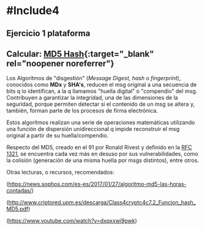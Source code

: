# #Include4
## Ejercicio 1 plataforma

## Calcular: [MD5 Hash](https://rafadelg.github.io/include4/ex01_md5/){:target="_blank" rel="noopener noreferrer"}

Los Algoritmos de "disgestión" (*Message Digest, hash* o *fingerprint*), conocidos como **MDx** y **SHA's**, reducen el msg original a una secuencia de bits q lo identifican, a la q llamamos "huella digital" o "compendio" del msg. Contribuyen a garantizar la integridad, una de las dimensiones de la seguridad, porque permiten detectar si el contenido de un msg se altera y, también, forman parte de los procesos de firma electrónica.

Estos algorítmos realizan una serie de operaciones matemáticas utilizando una función de dispersión unidireccional q impide reconstruir el msg original a partir de su huella/compendio.

Respecto del MD5, creado en el 91 por Ronald Rivest y definido en la [RFC 1321](https://tools.ietf.org/html/rfc1321), se encuentra cada vez más en desuso por sus vulnerabilidades, como la colisión (generación de una misma huella por msgs distintos), entre otros.

Otras lecturas, o recursos, recomendados:

(https://news.sophos.com/es-es/2017/01/27/algoritmo-md5-las-horas-contadas/)

(http://www.criptored.upm.es/descarga/Class4cryptc4c7.2_Funcion_hash_MD5.pdf)

(https://www.youtube.com/watch?v=dxqxxwi9pwk)
